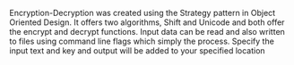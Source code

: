 Encryption-Decryption was created using the Strategy pattern in Object Oriented Design. It offers two algorithms, Shift and Unicode and both offer the encrypt and decrypt functions. Input data can be read and also written to files using command line flags which simply the process. Specify the input text and key and output will be added to your specified location
